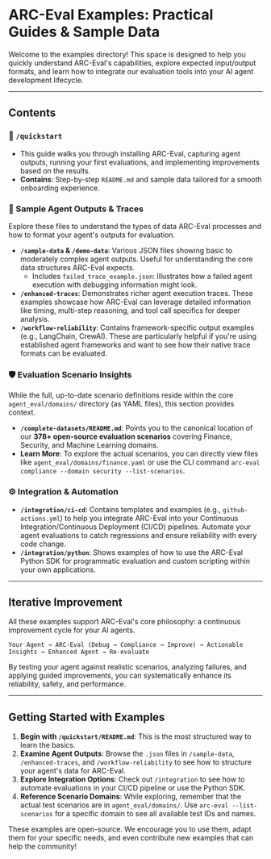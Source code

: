 # ARC-Eval Examples: Practical Guides & Sample Data

Welcome to the examples directory! This space is designed to help you quickly understand ARC-Eval's capabilities, explore expected input/output formats, and learn how to integrate our evaluation tools into your AI agent development lifecycle.

---
## Contents

### 🚀 `/quickstart`
*  This guide walks you through installing ARC-Eval, capturing agent outputs, running your first evaluations, and implementing improvements based on the results.
*   **Contains**: Step-by-step `README.md` and sample data tailored for a smooth onboarding experience.

### 📄 Sample Agent Outputs & Traces
Explore these files to understand the types of data ARC-Eval processes and how to format your agent's outputs for evaluation.

*   **`/sample-data` & `/demo-data`**: Various JSON files showing basic to moderately complex agent outputs. Useful for understanding the core data structures ARC-Eval expects.
    *   Includes `failed_trace_example.json`: Illustrates how a failed agent execution with debugging information might look.
*   **`/enhanced-traces`**: Demonstrates richer agent execution traces. These examples showcase how ARC-Eval can leverage detailed information like timing, multi-step reasoning, and tool call specifics for deeper analysis.
*   **`/workflow-reliability`**: Contains framework-specific output examples (e.g., LangChain, CrewAI). These are particularly helpful if you're using established agent frameworks and want to see how their native trace formats can be evaluated.

### 🛡️ Evaluation Scenario Insights
While the full, up-to-date scenario definitions reside within the core `agent_eval/domains/` directory (as YAML files), this section provides context.

*   **`/complete-datasets/README.md`**: Points you to the canonical location of our **378+ open-source evaluation scenarios** covering Finance, Security, and Machine Learning domains.
*   **Learn More**: To explore the actual scenarios, you can directly view files like `agent_eval/domains/finance.yaml` or use the CLI command `arc-eval compliance --domain security --list-scenarios`.

### ⚙️ Integration & Automation
*   **`/integration/ci-cd`**: Contains templates and examples (e.g., `github-actions.yml`) to help you integrate ARC-Eval into your Continuous Integration/Continuous Deployment (CI/CD) pipelines. Automate your agent evaluations to catch regressions and ensure reliability with every code change.
*   **`/integration/python`**: Shows examples of how to use the ARC-Eval Python SDK for programmatic evaluation and custom scripting within your own applications.

---

## Iterative Improvement

All these examples support ARC-Eval's core philosophy: a continuous improvement cycle for your AI agents.

```
Your Agent → ARC-Eval (Debug → Compliance → Improve) → Actionable Insights → Enhanced Agent → Re-evaluate
```

By testing your agent against realistic scenarios, analyzing failures, and applying guided improvements, you can systematically enhance its reliability, safety, and performance.

---

## Getting Started with Examples

1.  **Begin with `/quickstart/README.md`**: This is the most structured way to learn the basics.
2.  **Examine Agent Outputs**: Browse the `.json` files in `/sample-data`, `/enhanced-traces`, and `/workflow-reliability` to see how to structure your agent's data for ARC-Eval.
3.  **Explore Integration Options**: Check out `/integration` to see how to automate evaluations in your CI/CD pipeline or use the Python SDK.
4.  **Reference Scenario Domains**: While exploring, remember that the actual test scenarios are in `agent_eval/domains/`. Use `arc-eval --list-scenarios` for a specific domain to see all available test IDs and names.

These examples are open-source. We encourage you to use them, adapt them for your specific needs, and even contribute new examples that can help the community!